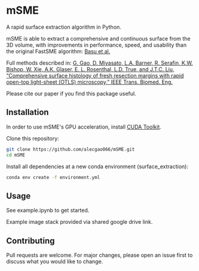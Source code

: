 # mSME
A rapid surface extraction algorithm in Python.

mSME is able to extract a 
comprehensive and continuous surface from the 3D volume, with improvements in performance, speed, and usability than the original FastSME algorithm: [Basu et al.](https://openaccess.thecvf.com/content_cvpr_2018_workshops/papers/w44/Basu_FastSME_Faster_and_CVPR_2018_paper.pdf)

Full methods described in: [G. Gao, D. Miyasato, L.A. Barner, R. Serafin, K.W. Bishop, W. Xie, A.K. Glaser, E. L. Rosenthal, L.D. True, and J.T.C. Liu, “Comprehensive surface histology of fresh resection margins with rapid open-top light-sheet (OTLS) microscopy,” IEEE Trans. Biomed. Eng.](https://pmc.ncbi.nlm.nih.gov/articles/PMC10324671/)

Please cite our paper if you find this package useful.

## Installation

In order to use mSME's GPU acceleration, install [CUDA Toolkit](https://developer.nvidia.com/cuda-toolkit-archive).

Clone this repository:

```bash
git clone https://github.com/alecgao066/mSME.git
cd mSME
```

Install all dependencies at a new conda environment (surface_extraction):

```bash
conda env create -f environment.yml
```


## Usage
See example.ipynb to get started.

Example image stack provided via shared google drive link.


## Contributing
Pull requests are welcome. For major changes, please open an issue first to discuss what you would like to change.
